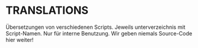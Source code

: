 # TRANSLATIONS
Übersetzungen von verschiedenen Scripts.
Jeweils unterverzeichnis mit Script-Namen.
Nur für interne Benutzung. Wir geben niemals Source-Code hier weiter!
